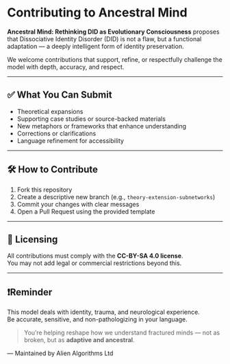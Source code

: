 # Contributing to Ancestral Mind

**Ancestral Mind: Rethinking DID as Evolutionary Consciousness** proposes that Dissociative Identity Disorder (DID) is not a flaw, but a functional adaptation — a deeply intelligent form of identity preservation.

We welcome contributions that support, refine, or respectfully challenge the model with depth, accuracy, and respect.

---

## ✅ What You Can Submit

- Theoretical expansions  
- Supporting case studies or source-backed materials  
- New metaphors or frameworks that enhance understanding  
- Corrections or clarifications  
- Language refinement for accessibility  

---

## 🛠 How to Contribute

1. Fork this repository  
2. Create a descriptive new branch (e.g., `theory-extension-subnetworks`)  
3. Commit your changes with clear messages  
4. Open a Pull Request using the provided template  

---

## 📎 Licensing

All contributions must comply with the **CC-BY-SA 4.0 license**.  
You may not add legal or commercial restrictions beyond this.

---

## ❗Reminder

This model deals with identity, trauma, and neurological experience.  
Be accurate, sensitive, and non-pathologizing in your language.

> You’re helping reshape how we understand fractured minds — not as broken, but as **adaptive and ancestral**.

—
Maintained by Alien Algorithms Ltd  

